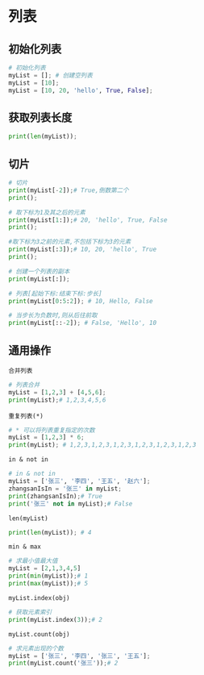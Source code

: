 # 列表

## 初始化列表

```python
# 初始化列表
myList = []; # 创建空列表
myList = [10];
myList = [10, 20, 'hello', True, False];
```

## 获取列表长度

```python
print(len(myList));
```

## 切片

```python
# 切片
print(myList[-2]);# True,倒数第二个
print();

# 取下标为1及其之后的元素
print(myList[1:]);# 20, 'hello', True, False
print();

#取下标为3之前的元素,不包括下标为3的元素
print(myList[:3]);# 10, 20, 'hello', True
print();

# 创建一个列表的副本
print(myList[:]);

# 列表[起始下标:结束下标:步长]
print(myList[0:5:2]); # 10, Hello, False

# 当步长为负数时,则从后往前取
print(myList[::-2]); # False, 'Hello', 10
```

## 通用操作

`合并列表`

```python
# 列表合并
myList = [1,2,3] + [4,5,6];
print(myList);# 1,2,3,4,5,6
```

`重复列表(*)`

```python
# * 可以将列表重复指定的次数
myList = [1,2,3] * 6;
print(myList); # 1,2,3,1,2,3,1,2,3,1,2,3,1,2,3,1,2,3
```

`in & not in`

```python
# in & not in
myList = ['张三', '李四', '王五', '赵六'];
zhangsanIsIn = '张三' in myList;
print(zhangsanIsIn);# True
print('张三' not in myList);# False
```

`len(myList)`

```python
print(len(myList)); # 4
```

`min & max`

```python
# 求最小值最大值
myList = [2,1,3,4,5]
print(min(myList));# 1
print(max(myList));# 5
```

`myList.index(obj)`

```python
# 获取元素索引
print(myList.index(3));# 2
```

`myList.count(obj)`

```python
# 求元素出现的个数
myList = ['张三', '李四', '张三', '王五'];
print(myList.count('张三'));# 2
```


